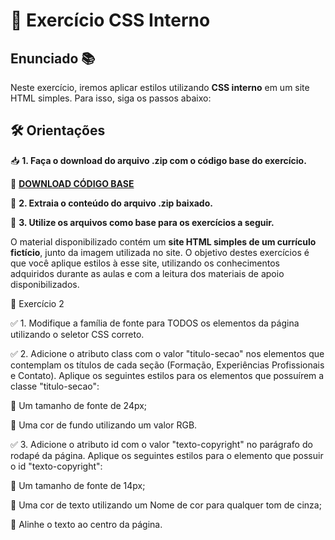 # 📝 Exercício CSS Interno

## Enunciado 📚

Neste exercício, iremos aplicar estilos utilizando **CSS interno** em um site HTML simples. Para isso, siga os passos abaixo:

## 🛠️ Orientações

📥 **1. Faça o download do arquivo .zip com o código base do exercício.**

🔗 **[DOWNLOAD CÓDIGO BASE](#)**

📂 **2. Extraia o conteúdo do arquivo .zip baixado.**

📌 **3. Utilize os arquivos como base para os exercícios a seguir.**

O material disponibilizado contém um **site HTML simples de um currículo fictício**, junto da imagem utilizada no site. O objetivo destes exercícios é que você aplique estilos à esse
site, utilizando os conhecimentos adquiridos durante as aulas e com a leitura dos materiais de apoio disponibilizados.

📄 Exercício 2

✅ 1. Modifique a família de fonte para TODOS os elementos da página utilizando o seletor CSS correto.

✅ 2. Adicione o atributo class com o valor "titulo-secao" nos elementos que contemplam os títulos de cada seção (Formação, Experiências Profissionais e Contato). Aplique os seguintes estilos para os elementos que possuírem a classe "titulo-secao":

📏 Um tamanho de fonte de 24px;

🎨 Uma cor de fundo utilizando um valor RGB.

✅ 3. Adicione o atributo id com o valor "texto-copyright" no parágrafo do rodapé da página. Aplique os seguintes estilos para o elemento que possuir o id "texto-copyright":

📏 Um tamanho de fonte de 14px;

🎨 Uma cor de texto utilizando um Nome de cor para qualquer tom de cinza;

📌 Alinhe o texto ao centro da página.
